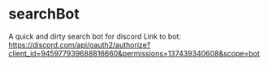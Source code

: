 # searchBot
 A quick and dirty search bot for discord
 Link to bot: https://discord.com/api/oauth2/authorize?client_id=945977939688816660&permissions=137439340608&scope=bot
